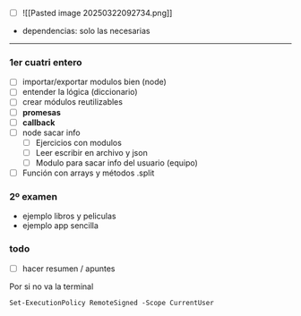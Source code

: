- [ ] ![[Pasted image 20250322092734.png]]
- dependencias: solo las necesarias

----
### 1er cuatri entero 
+ [ ] importar/exportar modulos bien (node)
+ [ ] entender la lógica (diccionario)
+ [ ] crear módulos reutilizables
+ [ ] **promesas**
+ [ ] **callback**
+ [ ] node sacar info
	+ [ ] Ejercicios con modulos
	+ [ ] Leer escribir en archivo y json
	+ [ ] Modulo para sacar info del usuario (equipo)
+ [ ] Función con arrays y métodos .split

### 2º examen
- ejemplo libros y peliculas
- ejemplo app sencilla

### todo
- [ ] hacer resumen / apuntes

Por si no va la terminal
```shell
Set-ExecutionPolicy RemoteSigned -Scope CurrentUser
```